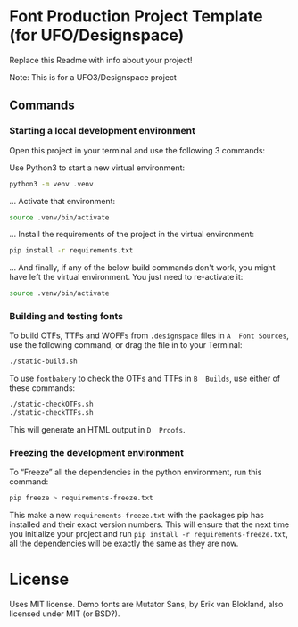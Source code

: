 # Font Production Project Template (for UFO/Designspace)
Replace this Readme with info about your project!

Note: This is for a UFO3/Designspace project

## Commands
### Starting a local development environment
Open this project in your terminal and use the following 3 commands:

Use Python3 to start a new virtual environment:
```bash
python3 -m venv .venv
```

... Activate that environment:
```bash
source .venv/bin/activate
```

... Install the requirements of the project in the virtual environment:
```bash
pip install -r requirements.txt
```

... And finally, if any of the below build commands don't work, you might have left the virtual environment. You just need to re-activate it:
```bash
source .venv/bin/activate
```

### Building and testing fonts
To build OTFs, TTFs and WOFFs from `.designspace` files in `A  Font Sources`, use the following command, or drag the file in to your Terminal:
```bash
./static-build.sh
```

To use `fontbakery` to check the OTFs and TTFs in `B  Builds`, use either of these commands:
```bash
./static-checkOTFs.sh
./static-checkTTFs.sh
```
This will generate an HTML output in `D  Proofs`.

### Freezing the development environment
To “Freeze” all the dependencies in the python environment, run this command: 
```bash
pip freeze > requirements-freeze.txt
```
This make a new `requirements-freeze.txt` with the packages pip has installed and their exact version numbers. This will ensure that the next time you initialize your project and run `pip install -r requirements-freeze.txt`, all the dependencies will be exactly the same as they are now.

# License
Uses MIT license. Demo fonts are Mutator Sans, by Erik van Blokland, also licensed under MIT (or BSD?).